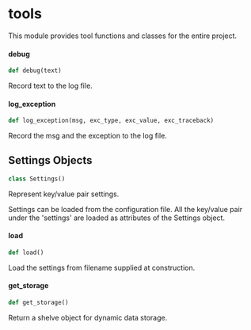 <a id="tools"></a>

# tools

This module provides tool functions and classes for the entire project.

<a id="tools.debug"></a>

#### debug

```python
def debug(text)
```

Record text to the log file.

<a id="tools.log_exception"></a>

#### log\_exception

```python
def log_exception(msg, exc_type, exc_value, exc_traceback)
```

Record the msg and the exception to the log file.

<a id="tools.Settings"></a>

## Settings Objects

```python
class Settings()
```

Represent key/value pair settings.

Settings can be loaded from the configuration file. All the key/value pair
under the 'settings' are loaded as attributes of the Settings object.

<a id="tools.Settings.load"></a>

#### load

```python
def load()
```

Load the settings from filename supplied at construction.

<a id="tools.get_storage"></a>

#### get\_storage

```python
def get_storage()
```

Return a shelve object for dynamic data storage.

